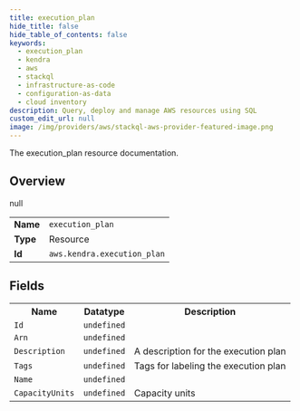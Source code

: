 ```yaml
---
title: execution_plan
hide_title: false
hide_table_of_contents: false
keywords:
  - execution_plan
  - kendra
  - aws
  - stackql
  - infrastructure-as-code
  - configuration-as-data
  - cloud inventory
description: Query, deploy and manage AWS resources using SQL
custom_edit_url: null
image: /img/providers/aws/stackql-aws-provider-featured-image.png
---
```

The execution_plan resource documentation.

## Overview
<table><tbody>
<tr><td><b>Name</b></td><td><code>execution_plan</code></td></tr>
<tr><td><b>Type</b></td><td>Resource</td></tr>
null
<tr><td><b>Id</b></td><td><code>aws.kendra.execution_plan</code></td></tr>
</tbody></table>

## Fields
<table><tbody>
<tr><th>Name</th><th>Datatype</th><th>Description</th></tr>
<tr><td><code>Id</code></td><td><code>undefined</code></td><td></td></tr><tr><td><code>Arn</code></td><td><code>undefined</code></td><td></td></tr><tr><td><code>Description</code></td><td><code>undefined</code></td><td>A description for the execution plan</td></tr><tr><td><code>Tags</code></td><td><code>undefined</code></td><td>Tags for labeling the execution plan</td></tr><tr><td><code>Name</code></td><td><code>undefined</code></td><td></td></tr><tr><td><code>CapacityUnits</code></td><td><code>undefined</code></td><td>Capacity units</td></tr>
</tbody></table>